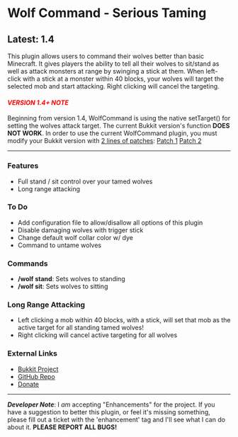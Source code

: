 # Wolf Command - Serious Taming #
## Latest: 1.4 ##

This plugin allows users to command their wolves better than basic Minecraft. It gives players the ability to tell all their wolves to sit/stand as well as attack monsters at range by swinging a stick at them. 
When left-click with a stick at a monster within 40 blocks, your wolves will target the selected mob and start attacking. Right clicking will cancel the targeting.   

#### <font color='red'>  _VERSION 1.4+ NOTE_ </font> ####
Beginning from version 1.4, WolfCommand is using the native setTarget() for setting the wolves attack target. The current Bukkit version's function **DOES NOT WORK**.  In order to use the current WolfCommand plugin, you must modify your Bukkit version with [2 lines of patches](https://github.com/Bukkit/CraftBukkit/pull/1293): [Patch 1](https://github.com/InfernoGames/CraftBukkit/commit/7a49d3d87331e264920b84a39056f1b2b6cdd59e) [Patch 2](https://github.com/InfernoGames/CraftBukkit/commit/a12d2bef2744df4bfeafbe8f9e6b42586c6149fd) 

-----  

### Features ###
- Full stand / sit control over your tamed wolves
- Long range attacking

### To Do ###
- Add configuration file to allow/disallow all options of this plugin
- Disable damaging wolves with trigger stick
- Change default wolf collar color w/ dye
- Command to untame wolves

### Commands ###
- **/wolf stand**: Sets wolves to standing
- **/wolf sit**: Sets wolves to sitting

### Long Range Attacking ###
- Left clicking a mob within 40 blocks, with a stick, will set that mob as the active target for all standing tamed wolves!
- Right clicking will cancel active targeting for all wolves

### External Links ###
- [Bukkit Project](http://dev.bukkit.org/bukkit-plugins/wolfcommand/ 'Bukkit Project Page')
- [GitHub Repo](https://github.com/puppyize/WolfCommand 'GitHub Repository')
- [Donate](https://www.paypal.com/cgi-bin/webscr?cmd=_s-xclick&hosted_button_id=VBMY8UXSFDX5E 'Fund the Plugin')

-----

_**Developer Note**_: I _am_ accepting "Enhancements" for the project. If you have a suggestion to better this plugin, or feel it's missing something, please fill out a ticket with the 'enhancement' tag and I'll see what I can do about it. **PLEASE REPORT ALL BUGS!**